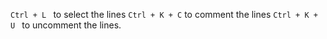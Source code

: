 `Ctrl + L ` to select the lines
`Ctrl + K + C` to comment the lines
`Ctrl + K + U ` to uncomment the lines.


